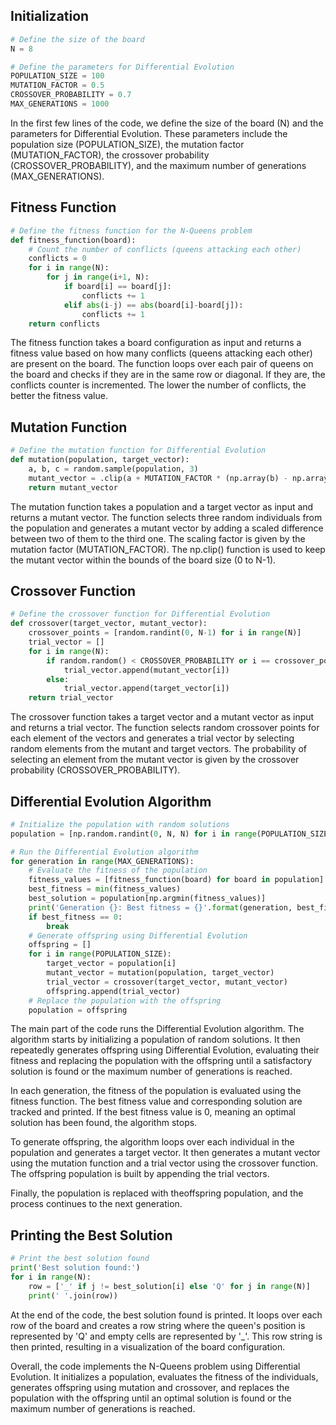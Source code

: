 ## Initialization

```python
# Define the size of the board
N = 8

# Define the parameters for Differential Evolution
POPULATION_SIZE = 100
MUTATION_FACTOR = 0.5
CROSSOVER_PROBABILITY = 0.7
MAX_GENERATIONS = 1000
```

In the first few lines of the code, we define the size of the board (N) and the parameters for Differential Evolution. These parameters include the population size (POPULATION_SIZE), the mutation factor (MUTATION_FACTOR), the crossover probability (CROSSOVER_PROBABILITY), and the maximum number of generations (MAX_GENERATIONS).

## Fitness Function

```python
# Define the fitness function for the N-Queens problem
def fitness_function(board):
    # Count the number of conflicts (queens attacking each other)
    conflicts = 0
    for i in range(N):
        for j in range(i+1, N):
            if board[i] == board[j]:
                conflicts += 1
            elif abs(i-j) == abs(board[i]-board[j]):
                conflicts += 1
    return conflicts
```

The fitness function takes a board configuration as input and returns a fitness value based on how many conflicts (queens attacking each other) are present on the board. The function loops over each pair of queens on the board and checks if they are in the same row or diagonal. If they are, the conflicts counter is incremented. The lower the number of conflicts, the better the fitness value.

## Mutation Function

```python
# Define the mutation function for Differential Evolution
def mutation(population, target_vector):
    a, b, c = random.sample(population, 3)
    mutant_vector = .clip(a + MUTATION_FACTOR * (np.array(b) - np.array(c)), 0, N-1).astype(int)
    return mutant_vector
```

The mutation function takes a population and a target vector as input and returns a mutant vector. The function selects three random individuals from the population and generates a mutant vector by adding a scaled difference between two of them to the third one. The scaling factor is given by the mutation factor (MUTATION_FACTOR). The np.clip() function is used to keep the mutant vector within the bounds of the board size (0 to N-1).

## Crossover Function

```python
# Define the crossover function for Differential Evolution
def crossover(target_vector, mutant_vector):
    crossover_points = [random.randint(0, N-1) for i in range(N)]
    trial_vector = []
    for i in range(N):
        if random.random() < CROSSOVER_PROBABILITY or i == crossover_points[i]:
            trial_vector.append(mutant_vector[i])
        else:
            trial_vector.append(target_vector[i])
    return trial_vector
```

The crossover function takes a target vector and a mutant vector as input and returns a trial vector. The function selects random crossover points for each element of the vectors and generates a trial vector by selecting random elements from the mutant and target vectors. The probability of selecting an element from the mutant vector is given by the crossover probability (CROSSOVER_PROBABILITY).

## Differential Evolution Algorithm

```python
# Initialize the population with random solutions
population = [np.random.randint(0, N, N) for i in range(POPULATION_SIZE)]

# Run the Differential Evolution algorithm
for generation in range(MAX_GENERATIONS):
    # Evaluate the fitness of the population
    fitness_values = [fitness_function(board) for board in population]
    best_fitness = min(fitness_values)
    best_solution = population[np.argmin(fitness_values)]
    print('Generation {}: Best fitness = {}'.format(generation, best_fitness))
    if best_fitness == 0:
        break
    # Generate offspring using Differential Evolution
    offspring = []
    for i in range(POPULATION_SIZE):
        target_vector = population[i]
        mutant_vector = mutation(population, target_vector)
        trial_vector = crossover(target_vector, mutant_vector)
        offspring.append(trial_vector)
    # Replace the population with the offspring
    population = offspring
```

The main part of the code runs the Differential Evolution algorithm. The algorithm starts by initializing a population of random solutions. It then repeatedly generates offspring using Differential Evolution, evaluating their fitness and replacing the population with the offspring until a satisfactory solution is found or the maximum number of generations is reached.

In each generation, the fitness of the population is evaluated using the fitness function. The best fitness value and corresponding solution are tracked and printed. If the best fitness value is 0, meaning an optimal solution has been found, the algorithm stops.

To generate offspring, the algorithm loops over each individual in the population and generates a target vector. It then generates a mutant vector using the mutation function and a trial vector using the crossover function. The offspring population is built by appending the trial vectors.

Finally, the population is replaced with theoffspring population, and the process continues to the next generation.

## Printing the Best Solution

```python
# Print the best solution found
print('Best solution found:')
for i in range(N):
    row = ['_' if j != best_solution[i] else 'Q' for j in range(N)]
    print(' '.join(row))
```

At the end of the code, the best solution found is printed. It loops over each row of the board and creates a row string where the queen's position is represented by 'Q' and empty cells are represented by '_'. This row string is then printed, resulting in a visualization of the board configuration.

Overall, the code implements the N-Queens problem using Differential Evolution. It initializes a population, evaluates the fitness of the individuals, generates offspring using mutation and crossover, and replaces the population with the offspring until an optimal solution is found or the maximum number of generations is reached.